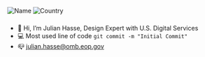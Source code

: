 ![Name](https://img.shields.io/badge/JULIAN%20HASSE-UX%20DESIGNER-red)
![Country](https://img.shields.io/badge/North%20Carolina-USA-blue)


###
- 👋 Hi, I’m Julian Hasse, Design Expert with U.S. Digital Services 
- :computer: Most used line of code `git commit -m "Initial Commit"`
- 📪 julian.hasse@omb.eop.gov


